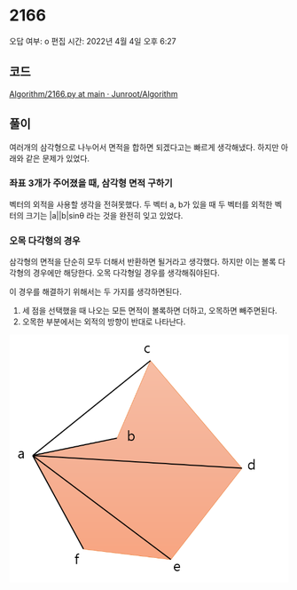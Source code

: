 # 2166

오답 여부: o
편집 시간: 2022년 4월 4일 오후 6:27

## 코드

[Algorithm/2166.py at main · Junroot/Algorithm](https://github.com/Junroot/Algorithm/blob/main/baekjoon/2166.py)

## 풀이

여러개의 삼각형으로 나누어서 면적을 합하면 되겠다고는 빠르게 생각해냈다. 하지만 아래와 같은 문제가 있었다.

### 좌표 3개가 주어졌을 때, 삼각형 면적 구하기

벡터의 외적을 사용할 생각을 전혀못했다. 두 벡터 a, b가 있을 때 두 벡터를 외적한 벡터의 크기는 |a||b|sinθ 라는 것을 완전히 잊고 있었다.

### 오목 다각형의 경우

삼각형의 면적을 단순히 모두 더해서 반환하면 될거라고 생각했다. 하지만 이는 볼록 다각형의 경우에만 해당한다. 오목 다각형일 경우를 생각해줘야된다.

이 경우를 해결하기 위해서는 두 가지를 생각하면된다.

1. 세 점을 선택했을 때 나오는 모든 면적이 볼록하면 더하고, 오목하면 빼주면된다.
2. 오목한 부분에서는 외적의 방향이 반대로 나타난다.

![Untitled](2166%20e5be39941e2b4d7199cd4c0893de562c/Untitled.png)
